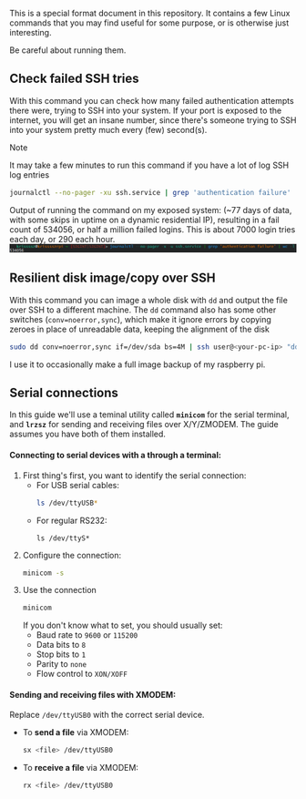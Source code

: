 This is a special format document in this repository.
It contains a few Linux commands that you may find useful for some purpose, or is otherwise just interesting.

Be careful about running them.


Check failed SSH tries
---
With this command you can check how many failed authentication attempts there were, trying to SSH into your system. If your port is exposed to the internet, you will get an insane number, since there's someone trying to SSH into your system pretty much every (few) second(s).
> [!NOTE]
> It may take a few minutes to run this command if you have a lot of log SSH log entries

```bash
journalctl --no-pager -xu ssh.service | grep 'authentication failure' | wc -l
```
Output of running the command on my exposed system: (~77 days of data, with some skips in uptime on a dynamic residential IP), resulting in a fail count of 534056, or half a million failed logins. This is about 7000 login tries each day, or 290 each hour.
![Public SSH command output.png](../Misc/Pictures/Public%20SSH%20command%20output.png)


Resilient disk image/copy over SSH
---
With this command you can image a whole disk with `dd` and output the file over SSH to a different machine. The `dd` command also has some other switches (`conv=noerror,sync`), which make it ignore errors by copying zeroes in place of unreadable data, keeping the alignment of the disk

```bash
sudo dd conv=noerror,sync if=/dev/sda bs=4M | ssh user@<your-pc-ip> "dd of=~/diskimage.img"
```

I use it to occasionally make a full image backup of my raspberry pi.


Serial connections
---
In this guide we'll use a teminal utility called **`minicom`** for the serial terminal, and **`lrzsz`** for sending and receiving files over X/Y/ZMODEM. The guide assumes you have both of them installed.

#### Connecting to serial devices with a through a terminal:

1. First thing's first, you want to identify the serial connection:
	- For USB serial cables:
		```bash
		ls /dev/ttyUSB*
		```
	- For regular RS232:
		```
		ls /dev/ttyS*
		```
2. Configure the connection:
	```bash
	minicom -s
	```
3. Use the connection
	```bash
	minicom
	```
	If you don't know what to set, you should usually set: 
	- Baud rate to `9600` or `115200`
	- Data bits to `8`
	- Stop bits to `1`
	- Parity to `none`
	- Flow control to `XON/XOFF`
#### Sending and receiving files with XMODEM:
Replace `/dev/ttyUSB0` with the correct serial device.
- To **send a file** via XMODEM:
	```bash
	sx <file> /dev/ttyUSB0
	```
	
- To **receive a file** via XMODEM:
	```bash
	rx <file> /dev/ttyUSB0
	```




